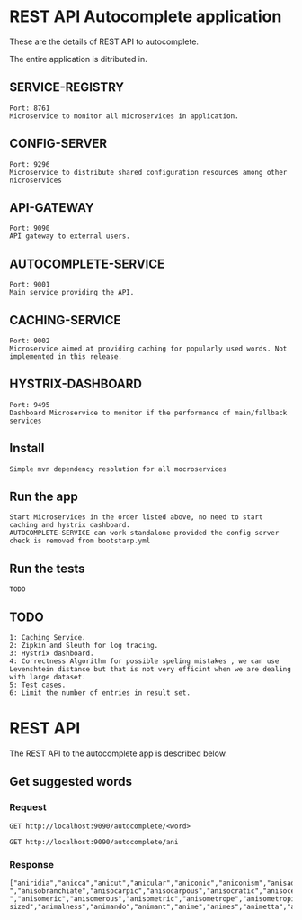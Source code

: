 # REST API Autocomplete application

These are the details of  REST API to autocomplete.

The entire application is ditributed in.

## SERVICE-REGISTRY 
    Port: 8761
    Microservice to monitor all microservices in application.

## CONFIG-SERVER
    Port: 9296
    Microservice to distribute shared configuration resources among other nicroservices

## API-GATEWAY	
    Port: 9090
    API gateway to external users.

## AUTOCOMPLETE-SERVICE
    Port: 9001
    Main service providing the API.

## CACHING-SERVICE	
    Port: 9002
    Microservice aimed at providing caching for popularly used words. Not implemented in this release.

## HYSTRIX-DASHBOARD
    Port: 9495
    Dashboard Microservice to monitor if the performance of main/fallback services


## Install

    Simple mvn dependency resolution for all mocroservices

## Run the app

    Start Microservices in the order listed above, no need to start caching and hystrix dashboard.
    AUTOCOMPLETE-SERVICE can work standalone provided the config server check is removed from bootstarp.yml

## Run the tests

    TODO
## TODO
    1: Caching Service.
    2: Zipkin and Sleuth for log tracing.
    3: Hystrix dashboard.
    4: Correctness Algorithm for possible speling mistakes , we can use Levenshtein distance but that is not very efficint when we are dealing with large dataset.
    5: Test cases.
    6: Limit the number of entries in result set.


# REST API

The REST API to the autocomplete app is described below.

## Get suggested words

### Request

`GET http://localhost:9090/autocomplete/<word>`

    GET http://localhost:9090/autocomplete/ani

### Response

    ["aniridia","anicca","anicut","anicular","aniconic","aniconism","anisado","anisate","anisated","anisal","anisalcohol","anisaldehyde","anisaldoxime","anisamide","anisandrous","anisanthous","anisanilide","anischuria","anise","aniseroot","anises","anisette","anisettes","aniseed","aniseeds","aniseikonia","aniseikonic","aniselike","anisuria","anisum","anisic","anisidin","anisidine","anisidino","anisil","anisilic","anisyl","anisylidene","anis-","anisobranchiate","anisocarpic","anisocarpous","anisocratic","anisocercal","anisochromatic","anisochromia","anisocycle","anisocytosis","anisocoria","anisocotyledonous","anisocotyly","anisodactyl","anisodactyle","anisodactylic","anisodactylous","anisodont","anisogamete","anisogametes","anisogametic","anisogamy","anisogamic","anisogamous","anisogeny","anisogenous","anisogynous","anisognathism","anisognathous","anisoiconia","anisoin","anisokonia","anisol","anisole","anisoles","anisoleucocytosis","aniso-","anisomeric","anisomerous","anisometric","anisometrope","anisometropia","anisometropic","anisomelus","anisomelia","anisomyarian","anisomyodian","anisomyodous","anisopteran","anisopterous","anisopetalous","anisophylly","anisophyllous","anisopia","anisopleural","anisopleurous","anisopod","anisopodal","anisopodous","anisopogonous","anisospore","anisostaminous","anisostemonous","anisosthenic","anisostichous","anisostomous","anisosepalous","anisotropal","anisotrope","anisotropy","anisotropic","anisotropical","anisotropically","anisotropism","anisotropies","anisotropous","anisotonic","anisoyl","anidrosis","anidian","anidiomatic","anidiomatical","anitrogenous","anither","anitinstitutionalism","anitos","aniente","anientise","anigh","anight","anights","anilau","anilao","anils","anile","anileness","anilic","anilid","anilide","anilidic","anilidoxime","anility","anilities","aniliid","anilin","anilinctus","anilins","aniline","anilines","anilingus","anilinism","anilino","anilinophile","anilinophilous","anilla","anilopyrin","anilopyrine","anim","anima","animability","animable","animableness","animacule","animastic","animastical","animadversal","animadversive","animadversiveness","animadversion","animadversional","animadversions","animadvert","animadverts","animadverter","animadverted","animadverting","animate","animater","animaters","animates","animated","animatedly","animately","animateness","animatist","animatistic","animatism","animative","animating","animatingly","animation","animations","animato","animator","animators","animator's","animatograph","animal","animala","animalcula","animalcular","animalculae","animalcule","animalcules","animalculum","animalculist","animalculism","animalculine","animalculous","animals","animal's","animalhood","animalian","animalic","animalisation","animalist","animalistic","animalise","animalised","animalish","animalising","animalism","animality","animalities","animalier","animalivore","animalivorous","animalization","animalize","animalized","animalizing","animalillio","animally","animallike","animal-sized","animalness","animando","animant","anime","animes","animetta","animus","animuses","animi","animis","animist","animists","animistic","animism","animisms","animize","animized","animikite","animine","anim.","animo","animose","animoseness","animosity","animosities","animoso","animotheism","animous","anion","anions","anion's","anionic","anionically","anionics"]





